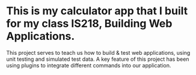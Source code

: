 # This is my calculator app that I built for my class IS218, Building Web Applications.
This project serves to teach us how to build & test web applications, using unit testing and simulated test data.
A key feature of this project has been using plugins to integrate different commands into our application.